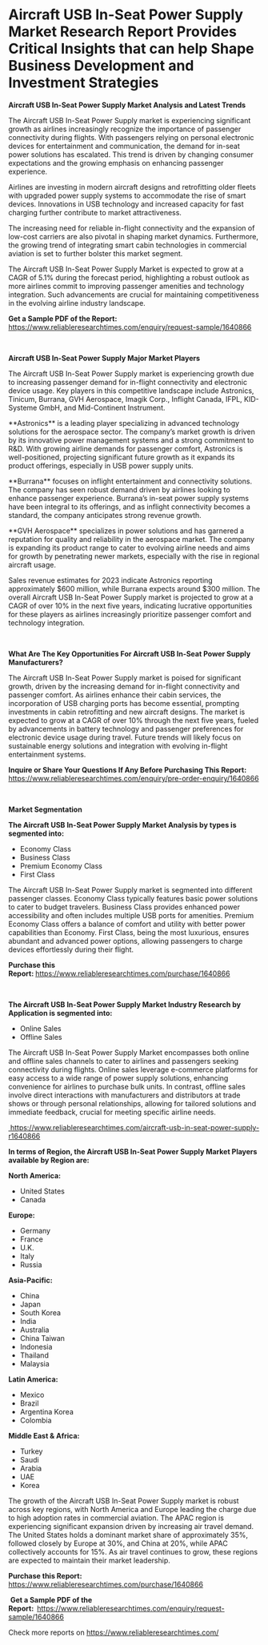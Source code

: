 <p><h1>Aircraft USB In-Seat Power Supply Market Research Report Provides Critical Insights that can help Shape Business Development and Investment Strategies</h1></p><p><strong>Aircraft USB In-Seat Power Supply Market Analysis and Latest Trends</strong></p>
<p><p>The Aircraft USB In-Seat Power Supply market is experiencing significant growth as airlines increasingly recognize the importance of passenger connectivity during flights. With passengers relying on personal electronic devices for entertainment and communication, the demand for in-seat power solutions has escalated. This trend is driven by changing consumer expectations and the growing emphasis on enhancing passenger experience. </p><p>Airlines are investing in modern aircraft designs and retrofitting older fleets with upgraded power supply systems to accommodate the rise of smart devices. Innovations in USB technology and increased capacity for fast charging further contribute to market attractiveness. </p><p>The increasing need for reliable in-flight connectivity and the expansion of low-cost carriers are also pivotal in shaping market dynamics. Furthermore, the growing trend of integrating smart cabin technologies in commercial aviation is set to further bolster this market segment. </p><p>The Aircraft USB In-Seat Power Supply Market is expected to grow at a CAGR of 5.1% during the forecast period, highlighting a robust outlook as more airlines commit to improving passenger amenities and technology integration. Such advancements are crucial for maintaining competitiveness in the evolving airline industry landscape.</p></p>
<p><strong>Get a Sample PDF of the Report:&nbsp;</strong> <a href="https://www.reliableresearchtimes.com/enquiry/request-sample/1640866?utm_campaign=3252&utm_medium=2&utm_source=Github&utm_content=ia&utm_term=07042025&utm_id=aircraft-usb-in-seat-power-supply">https://www.reliableresearchtimes.com/enquiry/request-sample/1640866</a></p>
<p>&nbsp;</p>
<p><strong>Aircraft USB In-Seat Power Supply Major Market Players</strong></p>
<p><p>The Aircraft USB In-Seat Power Supply market is experiencing growth due to increasing passenger demand for in-flight connectivity and electronic device usage. Key players in this competitive landscape include Astronics, Tinicum, Burrana, GVH Aerospace, Imagik Corp., Inflight Canada, IFPL, KID-Systeme GmbH, and Mid-Continent Instrument.</p><p>**Astronics** is a leading player specializing in advanced technology solutions for the aerospace sector. The company’s market growth is driven by its innovative power management systems and a strong commitment to R&D. With growing airline demands for passenger comfort, Astronics is well-positioned, projecting significant future growth as it expands its product offerings, especially in USB power supply units.</p><p>**Burrana** focuses on inflight entertainment and connectivity solutions. The company has seen robust demand driven by airlines looking to enhance passenger experience. Burrana’s in-seat power supply systems have been integral to its offerings, and as inflight connectivity becomes a standard, the company anticipates strong revenue growth.</p><p>**GVH Aerospace** specializes in power solutions and has garnered a reputation for quality and reliability in the aerospace market. The company is expanding its product range to cater to evolving airline needs and aims for growth by penetrating newer markets, especially with the rise in regional aircraft usage.</p><p>Sales revenue estimates for 2023 indicate Astronics reporting approximately $600 million, while Burrana expects around $300 million. The overall Aircraft USB In-Seat Power Supply market is projected to grow at a CAGR of over 10% in the next five years, indicating lucrative opportunities for these players as airlines increasingly prioritize passenger comfort and technology integration. </p></p>
<p>&nbsp;</p>
<p><strong>What Are The Key Opportunities For Aircraft USB In-Seat Power Supply Manufacturers?</strong></p>
<p><p>The Aircraft USB In-Seat Power Supply market is poised for significant growth, driven by the increasing demand for in-flight connectivity and passenger comfort. As airlines enhance their cabin services, the incorporation of USB charging ports has become essential, prompting investments in cabin retrofitting and new aircraft designs. The market is expected to grow at a CAGR of over 10% through the next five years, fueled by advancements in battery technology and passenger preferences for electronic device usage during travel. Future trends will likely focus on sustainable energy solutions and integration with evolving in-flight entertainment systems.</p></p>
<p><strong>Inquire or Share Your Questions If Any Before Purchasing This Report:</strong> <a href="https://www.reliableresearchtimes.com/enquiry/pre-order-enquiry/1640866?utm_campaign=3252&utm_medium=2&utm_source=Github&utm_content=ia&utm_term=07042025&utm_id=aircraft-usb-in-seat-power-supply">https://www.reliableresearchtimes.com/enquiry/pre-order-enquiry/1640866</a></p>
<p>&nbsp;</p>
<p><strong>Market Segmentation</strong></p>
<p><strong>The Aircraft USB In-Seat Power Supply Market Analysis by types is segmented into:</strong></p>
<p><ul><li>Economy Class</li><li>Business Class</li><li>Premium Economy Class</li><li>First Class</li></ul></p>
<p><p>The Aircraft USB In-Seat Power Supply market is segmented into different passenger classes. Economy Class typically features basic power solutions to cater to budget travelers. Business Class provides enhanced power accessibility and often includes multiple USB ports for amenities. Premium Economy Class offers a balance of comfort and utility with better power capabilities than Economy. First Class, being the most luxurious, ensures abundant and advanced power options, allowing passengers to charge devices effortlessly during their flight.</p></p>
<p><strong>Purchase this Report:&nbsp;</strong><a href="https://www.reliableresearchtimes.com/purchase/1640866?utm_campaign=3252&utm_medium=2&utm_source=Github&utm_content=ia&utm_term=07042025&utm_id=aircraft-usb-in-seat-power-supply">https://www.reliableresearchtimes.com/purchase/1640866</a></p>
<p>&nbsp;</p>
<p><strong>The Aircraft USB In-Seat Power Supply Market Industry Research by Application is segmented into:</strong></p>
<p><ul><li>Online Sales</li><li>Offline Sales</li></ul></p>
<p><p>The Aircraft USB In-Seat Power Supply Market encompasses both online and offline sales channels to cater to airlines and passengers seeking connectivity during flights. Online sales leverage e-commerce platforms for easy access to a wide range of power supply solutions, enhancing convenience for airlines to purchase bulk units. In contrast, offline sales involve direct interactions with manufacturers and distributors at trade shows or through personal relationships, allowing for tailored solutions and immediate feedback, crucial for meeting specific airline needs.</p></p>
<p><a href="https://www.reliableresearchtimes.com/aircraft-usb-in-seat-power-supply-r1640866?utm_campaign=3252&utm_medium=2&utm_source=Github&utm_content=ia&utm_term=07042025&utm_id=aircraft-usb-in-seat-power-supply">&nbsp;https://www.reliableresearchtimes.com/aircraft-usb-in-seat-power-supply-r1640866</a></p>
<p><strong>In terms of Region, the Aircraft USB In-Seat Power Supply Market Players available by Region are:</strong></p>
<p>
    <p> <strong> North America: </strong>
        <ul>
            <li>United States</li>
            <li>Canada</li>
        </ul>
        </p> 
    <p> <strong> Europe: </strong>
        <ul>
            <li>Germany</li>
            <li>France</li>
            <li>U.K.</li>
            <li>Italy</li>
            <li>Russia</li>
        </ul>
        </p> 
    <p> <strong> Asia-Pacific: </strong>
        <ul>
            <li>China</li>
            <li>Japan</li>
            <li>South Korea</li>
            <li>India</li>
            <li>Australia</li>
            <li>China Taiwan</li>
            <li>Indonesia</li>
            <li>Thailand</li>
            <li>Malaysia</li>
        </ul>
        </p> 
    <p> <strong> Latin America: </strong>
        <ul>
            <li>Mexico</li>
            <li>Brazil</li>
            <li>Argentina Korea</li>
            <li>Colombia</li>
        </ul>
        </p> 
    <p> <strong> Middle East & Africa: </strong>
        <ul>
            <li>Turkey</li>
            <li>Saudi</li>
            <li>Arabia</li>
            <li>UAE</li>
            <li>Korea</li>
        </ul>
    </p>
    </p>
<p><p>The growth of the Aircraft USB In-Seat Power Supply market is robust across key regions, with North America and Europe leading the charge due to high adoption rates in commercial aviation. The APAC region is experiencing significant expansion driven by increasing air travel demand. The United States holds a dominant market share of approximately 35%, followed closely by Europe at 30%, and China at 20%, while APAC collectively accounts for 15%. As air travel continues to grow, these regions are expected to maintain their market leadership.</p></p>
<p><strong>Purchase this Report: </strong><a href="https://www.reliableresearchtimes.com/purchase/1640866?utm_campaign=3252&utm_medium=2&utm_source=Github&utm_content=ia&utm_term=07042025&utm_id=aircraft-usb-in-seat-power-supply">https://www.reliableresearchtimes.com/purchase/1640866</a></p>
<p>&nbsp;<strong>Get a Sample PDF of the Report:&nbsp;&nbsp;</strong><a href="https://www.reliableresearchtimes.com/enquiry/request-sample/1640866?utm_campaign=3252&utm_medium=2&utm_source=Github&utm_content=ia&utm_term=07042025&utm_id=aircraft-usb-in-seat-power-supply">https://www.reliableresearchtimes.com/enquiry/request-sample/1640866</a></p>
<p><strong></strong></p>
<p>Check more reports on <a href="https://www.reliableresearchtimes.com/?utm_campaign=3252&utm_medium=2&utm_source=Github&utm_content=ia&utm_term=07042025&utm_id=aircraft-usb-in-seat-power-supply">https://www.reliableresearchtimes.com/</a></p>